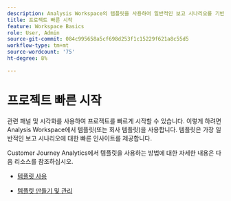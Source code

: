```yaml
---
description: Analysis Workspace의 템플릿을 사용하여 일반적인 보고 시나리오를 기반으로 프로젝트를 빠르게 시작하는 방법에 대해 알아봅니다.
title: 프로젝트 빠른 시작
feature: Workspace Basics
role: User, Admin
source-git-commit: 084c995658a5cf698d253f1c15229f621a8c55d5
workflow-type: tm+mt
source-wordcount: '75'
ht-degree: 8%

---
```


# 프로젝트 빠른 시작

관련 패널 및 시각화를 사용하여 프로젝트를 빠르게 시작할 수 있습니다. 이렇게 하려면 Analysis Workspace에서 템플릿(또는 회사 템플릿)을 사용합니다. 템플릿은 가장 일반적인 보고 시나리오에 대한 빠른 인사이트를 제공합니다.

Customer Journey Analytics에서 템플릿을 사용하는 방법에 대한 자세한 내용은 다음 리소스를 참조하십시오.

* [템플릿 사용](/help/analysis-workspace/templates/use-templates.md)

* [템플릿 만들기 및 관리](/help/analysis-workspace/templates/create-templates.md)

